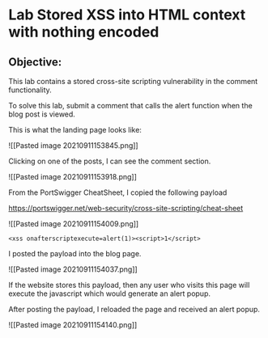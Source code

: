 # Lab Stored XSS into HTML context with nothing encoded

## Objective:

 This lab contains a stored cross-site scripting vulnerability in the comment functionality.

To solve this lab, submit a comment that calls the alert function when the blog post is viewed. 

This is what the landing page looks like:

![[Pasted image 20210911153845.png]]

Clicking on one of the posts, I can see the comment section.

![[Pasted image 20210911153918.png]]

From the PortSwigger CheatSheet, I copied the following payload

https://portswigger.net/web-security/cross-site-scripting/cheat-sheet

![[Pasted image 20210911154009.png]]

`<xss onafterscriptexecute=alert(1)><script>1</script>`

I posted the payload into the blog page.

![[Pasted image 20210911154037.png]]

If the website stores this payload, then any user who visits this page will execute the javascript which would generate an alert popup.

After posting the payload, I reloaded the page and received an alert popup.

![[Pasted image 20210911154140.png]]
